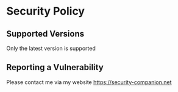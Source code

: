 # Security Policy

## Supported Versions

Only the latest version is supported

## Reporting a Vulnerability

Please contact me via my website https://security-companion.net
